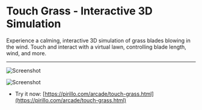
# Touch Grass - Interactive 3D Simulation

Experience a calming, interactive 3D simulation of grass blades blowing in the wind. Touch and interact with a virtual lawn, controlling blade length, wind, and more.

---

![Screenshot](https://github.com/ChrisPirillo/touch-grass/blob/main/assets/screenshot.png?raw=true)

![Screenshot](https://raw.githubusercontent.com/ChrisPirillo/touch-grass/main/assets/screenshot.png)

* Try it now: [https://pirillo.com/arcade/touch-grass.html](https://pirillo.com/arcade/touch-grass.html)
